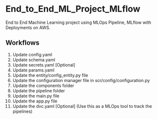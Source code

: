 # End_to_End_ML_Project_MLflow
End to End Machine Learning project using MLOps Pipeline, MLflow with Deployments on AWS.

## Workflows

1. Update config.yaml
2. Update schema.yaml
3. Update secrets.yaml [Optional]
4. Update params.yaml
5. Update the entity/config_entity.py file
6. Update the configuration manager file in scr/config/configuration.py
7. Update the components folder
8. Update the pipeline folder
9. Update the main.py file
10. Update the app.py file
11. Update the dvc.yaml [Optional] (Use this as a MLOps tool to track the pipelines)
